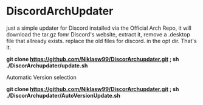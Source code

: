 # DiscordArchUpdater
just a simple updater for Discord installed via the Official Arch Repo, 
it will download the tar.gz fomr Discord's website,
extract it, 
remove a .desktop file that allready exists.
replace the old files for discord. in the opt dir.
That's it.



**git clone https://github.com/Niklasw99/DiscorArchupdater.git ; sh ./DiscorArchupdater/update.sh**


Automatic Version selection

**git clone https://github.com/Niklasw99/DiscorArchupdater.git ; sh ./DiscorArchupdater/AutoVersionUpdate.sh**
